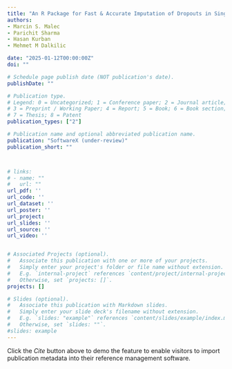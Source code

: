 ```yaml
---
title: "An R Package for Fast & Accurate Imputation of Dropouts in Single-Cell RNA-Seq Data"
authors:
- Marcin S. Malec
- Parichit Sharma
- Hasan Kurban
- Mehmet M Dalkilic

date: "2025-01-12T00:00:00Z"
doi: ""

# Schedule page publish date (NOT publication's date).
publishDate: ""

# Publication type.
# Legend: 0 = Uncategorized; 1 = Conference paper; 2 = Journal article;
# 3 = Preprint / Working Paper; 4 = Report; 5 = Book; 6 = Book section;
# 7 = Thesis; 8 = Patent
publication_types: ["2"]

# Publication name and optional abbreviated publication name.
publication: "SoftwareX (under-review)"
publication_short: ""



# links:
# - name: ""
#   url: ""
url_pdf: ''
url_code: ''
url_dataset: ''
url_poster: ''
url_project: 
url_slides: ''
url_source: ''
url_video: ''


# Associated Projects (optional).
#   Associate this publication with one or more of your projects.
#   Simply enter your project's folder or file name without extension.
#   E.g. `internal-project` references `content/project/internal-project/index.md`.
#   Otherwise, set `projects: []`.
projects: []

# Slides (optional).
#   Associate this publication with Markdown slides.
#   Simply enter your slide deck's filename without extension.
#   E.g. `slides: "example"` references `content/slides/example/index.md`.
#   Otherwise, set `slides: ""`.
#slides: example
---
```



Click the *Cite* button above to demo the feature to enable visitors to import publication metadata into their reference management software.




